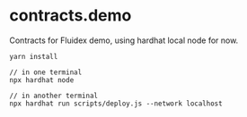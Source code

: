 # contracts.demo

Contracts for Fluidex demo, using hardhat local node for now.

```
yarn install

// in one terminal
npx hardhat node

// in another terminal
npx hardhat run scripts/deploy.js --network localhost
```
